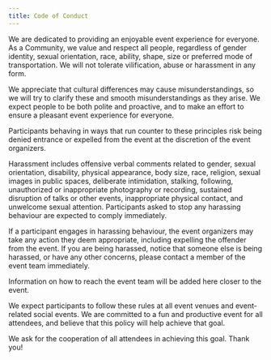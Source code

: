 ```yaml
---
title: Code of Conduct
---
```


We are dedicated to providing an enjoyable event experience for everyone. As a Community, we value and respect all people, regardless of gender identity, sexual orientation, race, ability, shape, size or preferred mode of transportation. We will not tolerate vilification, abuse or harassment in any form.

We appreciate that cultural differences may cause misunderstandings, so we will try to clarify these and smooth misunderstandings as they arise. We expect people to be both polite and proactive, and to make an effort to ensure a pleasant event experience for everyone.

Participants behaving in ways that run counter to these principles risk being denied entrance or expelled from the event at the discretion of the event organizers.

Harassment includes offensive verbal comments related to gender, sexual orientation, disability, physical appearance, body size, race, religion, sexual images in public spaces, deliberate intimidation, stalking, following, unauthorized or inappropriate photography or recording, sustained disruption of talks or other events, inappropriate physical contact, and unwelcome sexual attention. Participants asked to stop any harassing behaviour are expected to comply immediately.

If a participant engages in harassing behaviour, the event organizers may take any action they deem appropriate, including expelling the offender from the event. If you are being harassed, notice that someone else is being harassed, or have any other concerns, please contact a member of the event team immediately.

Information on how to reach the event team will be added here closer to the event.

We expect participants to follow these rules at all event venues and event-related social events. We are committed to a fun and productive event for all attendees, and believe that this policy will help achieve that goal.

We ask for the cooperation of all attendees in achieving this goal. Thank you!
